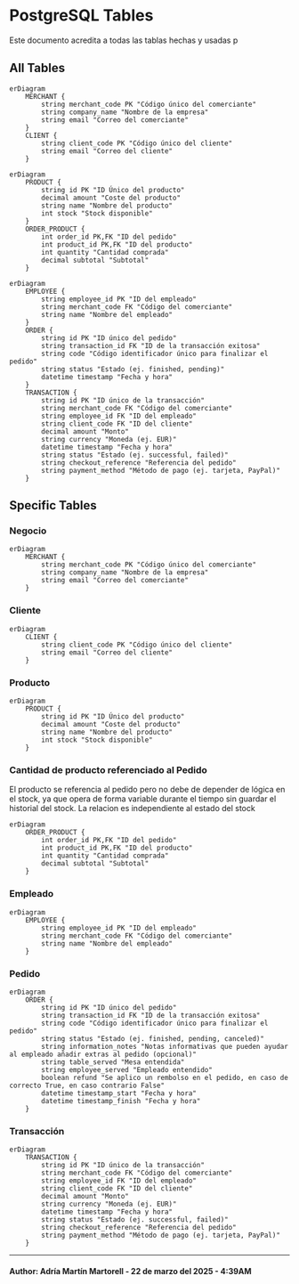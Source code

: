 # PostgreSQL Tables

Este documento acredita a todas las tablas hechas y usadas p

## All Tables
```mermaid
erDiagram
    MERCHANT {
        string merchant_code PK "Código único del comerciante"
        string company_name "Nombre de la empresa"
        string email "Correo del comerciante"
    }
    CLIENT {
        string client_code PK "Código único del cliente"
        string email "Correo del cliente"
    }
```
```mermaid
erDiagram
    PRODUCT {
        string id PK "ID Único del producto"
        decimal amount "Coste del producto"
        string name "Nombre del producto"
        int stock "Stock disponible"
    }
    ORDER_PRODUCT {
        int order_id PK,FK "ID del pedido"
        int product_id PK,FK "ID del producto"
        int quantity "Cantidad comprada"
        decimal subtotal "Subtotal"
    }
```
```mermaid
erDiagram
    EMPLOYEE {
        string employee_id PK "ID del empleado"
        string merchant_code FK "Código del comerciante"
        string name "Nombre del empleado"
    }
    ORDER {
        string id PK "ID único del pedido"
        string transaction_id FK "ID de la transacción exitosa"
        string code "Código identificador único para finalizar el pedido"
        string status "Estado (ej. finished, pending)"
        datetime timestamp "Fecha y hora"
    }
    TRANSACTION {
        string id PK "ID único de la transacción"
        string merchant_code FK "Código del comerciante"
        string employee_id FK "ID del empleado"
        string client_code FK "ID del cliente"
        decimal amount "Monto"
        string currency "Moneda (ej. EUR)"
        datetime timestamp "Fecha y hora"
        string status "Estado (ej. successful, failed)"
        string checkout_reference "Referencia del pedido"
        string payment_method "Método de pago (ej. tarjeta, PayPal)"
    }
```


## Specific Tables

### Negocio
```mermaid
erDiagram
    MERCHANT {
        string merchant_code PK "Código único del comerciante"
        string company_name "Nombre de la empresa"
        string email "Correo del comerciante"
    }
```

### Cliente
```mermaid
erDiagram
    CLIENT {
        string client_code PK "Código único del cliente"
        string email "Correo del cliente"
    }
```


### Producto
```mermaid
erDiagram
    PRODUCT {
        string id PK "ID Único del producto"
        decimal amount "Coste del producto"
        string name "Nombre del producto"
        int stock "Stock disponible"
    }
```

### Cantidad de producto referenciado al Pedido
El producto se referencia al pedido pero no debe de depender de lógica en el stock, ya que opera de forma variable durante el tiempo sin guardar el historial del stock.
La relacion es independiente al estado del stock
```mermaid
erDiagram
    ORDER_PRODUCT {
        int order_id PK,FK "ID del pedido"
        int product_id PK,FK "ID del producto"
        int quantity "Cantidad comprada"
        decimal subtotal "Subtotal"
    }
```

### Empleado
```mermaid
erDiagram
    EMPLOYEE {
        string employee_id PK "ID del empleado"
        string merchant_code FK "Código del comerciante"
        string name "Nombre del empleado"
    }
```

### Pedido
```mermaid
erDiagram
    ORDER {
        string id PK "ID único del pedido"
        string transaction_id FK "ID de la transacción exitosa"
        string code "Código identificador único para finalizar el pedido"
        string status "Estado (ej. finished, pending, canceled)"
        string information_notes "Notas informativas que pueden ayudar al empleado añadir extras al pedido (opcional)"
        string table_served "Mesa entendida"
        string employee_served "Empleado entendido"
        boolean refund "Se aplico un rembolso en el pedido, en caso de correcto True, en caso contrario False"
        datetime timestamp_start "Fecha y hora"
        datetime timestamp_finish "Fecha y hora"
    }
```


### Transacción
```mermaid
erDiagram
    TRANSACTION {
        string id PK "ID único de la transacción"
        string merchant_code FK "Código del comerciante"
        string employee_id FK "ID del empleado"
        string client_code FK "ID del cliente"
        decimal amount "Monto"
        string currency "Moneda (ej. EUR)"
        datetime timestamp "Fecha y hora"
        string status "Estado (ej. successful, failed)"
        string checkout_reference "Referencia del pedido"
        string payment_method "Método de pago (ej. tarjeta, PayPal)"
    }
```

---
#### Author: Adría Martín Martorell - 22 de marzo del 2025 - 4:39AM